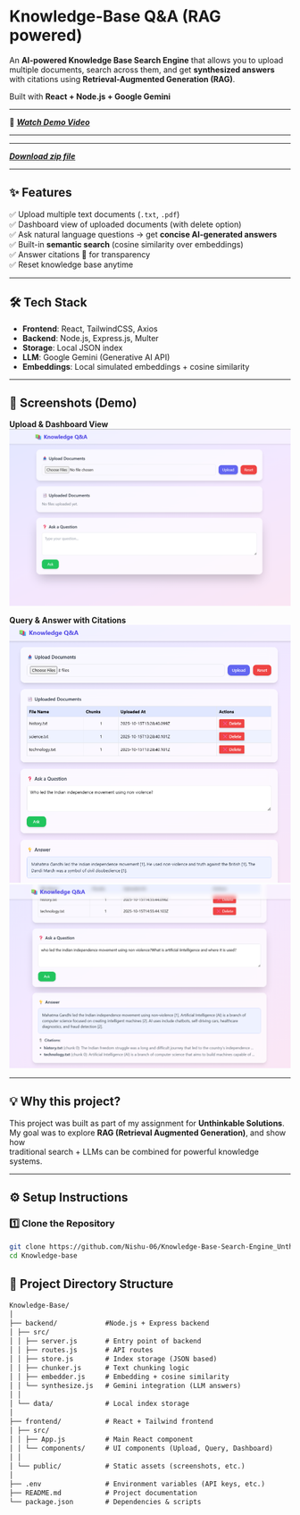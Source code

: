 # Knowledge-Base Q&A (RAG powered)

An **AI-powered Knowledge Base Search Engine** that allows you to upload multiple documents, search across them, and get **synthesized answers** with citations using **Retrieval-Augmented Generation (RAG)**.  

Built with **React + Node.js + Google Gemini** 

---
🎥 ***[Watch Demo Video](https://drive.google.com/file/d/1qJLn75gpRRnGxSVOoDKPhJdlB0Cp8r4I/view?usp=sharing)***

---

---
 ***[Download zip file](https://drive.google.com/file/d/1B0cAcWkpIilLKfqE-bmM3YSJN55RxPyu/view?usp=sharing)***

---

## ✨ Features

✅ Upload multiple text documents (`.txt`, `.pdf`)  
✅ Dashboard view of uploaded documents (with delete option)  
✅ Ask natural language questions → get **concise AI-generated answers**  
✅ Built-in **semantic search** (cosine similarity over embeddings)  
✅ Answer citations 📎 for transparency  
✅ Reset knowledge base anytime  

---

## 🛠️ Tech Stack

- **Frontend**: React, TailwindCSS, Axios  
- **Backend**: Node.js, Express.js, Multer  
- **Storage**: Local JSON index  
- **LLM**: Google Gemini (Generative AI API)  
- **Embeddings**: Local simulated embeddings + cosine similarity  

---

## 📸 Screenshots (Demo)

**Upload & Dashboard View**  
<img src="frontend/public/img1.png" alt="Upload Demo" width="600"/>

**Query & Answer with Citations**  
<img src="frontend/public/img2.png" alt="Query Demo" width="600"/>
<img src="frontend/public/img3.png" alt="Query Demo" width="600"/>
 

---

## 💡 Why this project?
This project was built as part of my assignment for **Unthinkable Solutions**.  
My goal was to explore **RAG (Retrieval Augmented Generation)**, and show how  
traditional search + LLMs can be combined for powerful knowledge systems.

---

## ⚙️ Setup Instructions

### 1️⃣ Clone the Repository
```bash
git clone https://github.com/Nishu-06/Knowledge-Base-Search-Engine_Unthinkable
cd Knowledge-base
```
## 📂 Project Directory Structure
```
Knowledge-Base/
│
├── backend/            #Node.js + Express backend
│ ├── src/
│ │ ├── server.js       # Entry point of backend
│ │ ├── routes.js       # API routes
│ │ ├── store.js        # Index storage (JSON based)
│ │ ├── chunker.js      # Text chunking logic
│ │ ├── embedder.js     # Embedding + cosine similarity
│ │ └── synthesize.js   # Gemini integration (LLM answers)
│ │
│ └── data/             # Local index storage
│
├── frontend/           # React + Tailwind frontend
│ ├── src/
│ │ ├── App.js          # Main React component
│ │ └── components/     # UI components (Upload, Query, Dashboard)
│ │
│ └── public/           # Static assets (screenshots, etc.)
│
├── .env                # Environment variables (API keys, etc.)
├── README.md           # Project documentation
└── package.json        # Dependencies & scripts
```


